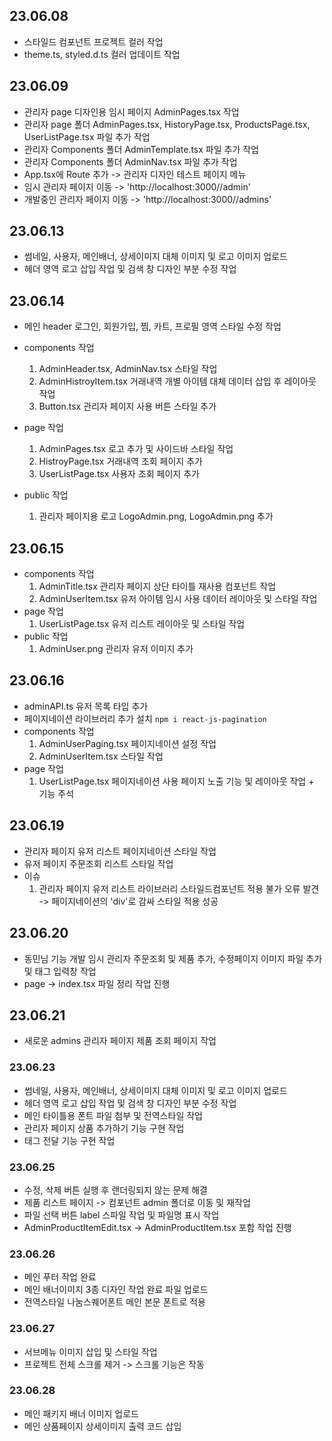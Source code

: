 ## 23.06.08
- 스타일드 컴포넌트 프로젝트 컬러 작업
- theme.ts, styled.d.ts 컬러 업데이트 작업

## 23.06.09
- 관리자 page 디자인용 임시 페이지 AdminPages.tsx 작업
- 관리자 page 폴더 AdminPages.tsx, HistoryPage.tsx, ProductsPage.tsx, UserListPage.tsx 파일 추가 작업
- 관리자 Components 폴더 AdminTemplate.tsx 파일 추가 작업
- 관리자 Components 폴더 AdminNav.tsx 파일 추가 작업
- App.tsx에 Route 추가 -> 관리자 디자인 테스트 페이지 메뉴
- 임시 관리자 페이지 이동 -> 'http://localhost:3000//admin'
- 개발중인 관리자 페이지 이동 -> 'http://localhost:3000//admins'

## 23.06.13
- 썸네일, 사용자, 메인배너, 상세이미지 대체 이미지 및 로고 이미지 업로드
- 헤더 영역 로고 삽입 작업 및 검색 창 디자인 부분 수정 작업

## 23.06.14
- 메인 header 로그인, 회원가입, 찜, 카트, 프로필 영역 스타일 수정 작업
- components 작업
  1. AdminHeader.tsx, AdminNav.tsx 스타일 작업
  2. AdminHistroyItem.tsx 거래내역 개별 아이템 대체 데이터 삽입 후 레이아웃 작업
  3. Button.tsx 관리자 페이지 사용 버튼 스타일 추가
- page 작업
  1. AdminPages.tsx 로고 추가 및 사이드바 스타일 작업
  2. HistroyPage.tsx 거래내역 조회 페이지 추가
  3. UserListPage.tsx 사용자 조회 페이지 추가

- public 작업
  1. 관리자 페이지용 로고 LogoAdmin.png, LogoAdmin.png 추가

## 23.06.15
- components 작업
  1. AdminTitle.tsx 관리자 페이지 상단 타이틀 재사용 컴포넌트 작업
  2. AdminUserItem.tsx 유저 아이템 임시 사용 데이터 레이아웃 및 스타일 작업
- page 작업
  1. UserListPage.tsx 유저 리스트 레이아웃 및 스타일 작업
- public 작업
  1. AdminUser.png 관리자 유저 이미지 추가

## 23.06.16
- adminAPI.ts 유저 목록 타입 추가
- 페이지네이션 라이브러리 추가 설치 `npm i react-js-pagination`
- components 작업
  1. AdminUserPaging.tsx 페이지네이션 설정 작업
  2. AdminUserItem.tsx 스타일 작업
- page 작업
  1. UserListPage.tsx 페이지네이션 사용 페이지 노출 기능 및 레이아웃 작업 + 기능 주석

## 23.06.19
- 관리자 페이지 유저 리스트 페이지네이션 스타일 작업
- 유저 페이지 주문조회 리스트 스타일 작업
- 이슈
  1. 관리자 페이지 유저 리스트 라이브러리 스타일드컴포넌트 적용 불가 오류 발견 -> 페이지네이션의 'div'로 감싸 스타일 적용 성공

## 23.06.20
- 동민님 기능 개발 임시 관리자 주문조회 및 제품 추가, 수정페이지 이미지 파일 추가 및 태그 입력창 작업
- page -> index.tsx 파일 정리 작업 진행

## 23.06.21
- 새로운 admins 관리자 페이지 제품 조회 페이지 작업

### 23.06.23
- 썸네일, 사용자, 메인배너, 상세이미지 대체 이미지 및 로고 이미지 업로드
- 헤더 영역 로고 삽입 작업 및 검색 창 디자인 부분 수정 작업
- 메인 타이틀용 폰트 파일 첨부 및 전역스타일 작업
- 관리자 페이지 상품 추가하기 기능 구현 작업
- 태그 전달 기능 구현 작업

### 23.06.25
- 수정, 삭제 버튼 실행 후 랜더링되지 않는 문제 해결
- 제품 리스트 페이지 -> 컴포넌트 admin 폴더로 이동 및 재작업
- 파일 선택 버튼 label 스파일 작업 및 파일명 표시 작업
- AdminProductItemEdit.tsx -> AdminProductItem.tsx 포함 작업 진행

### 23.06.26
- 메인 푸터 작업 완료
- 메인 배너이미지 3종 디자인 작업 완료 파일 업로드
- 전역스타일 나눔스퀘어폰트 메인 본문 폰트로 적용

### 23.06.27
- 서브메뉴 이미지 삽입 및 스타일 작업
- 프로젝트 전체 스크롤 제거 -> 스크롤 기능은 작동

### 23.06.28
- 메인 패키지 배너 이미지 업로드
- 메인 상품페이지 상세이미지 출력 코드 삽입